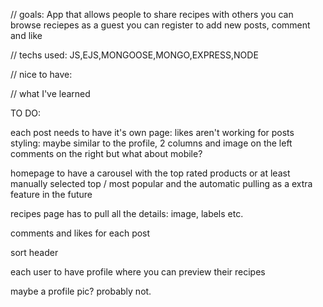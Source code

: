 // goals:
App that allows people to share recipes with others
you can browse reciepes as a guest 
you can register to add new posts, comment and like 

// techs used: 
JS,EJS,MONGOOSE,MONGO,EXPRESS,NODE

// nice to have:

// what I've learned



TO DO: 


each post needs to have it's own page:
likes aren't working for posts
styling: maybe similar to the profile, 2 columns and image on the left comments on the right but what about mobile?



homepage to have a carousel with the top rated products or at least manually selected top / most popular and the automatic pulling as a extra feature in the future

recipes page has to pull all the details: image, labels etc. 

comments and likes for each post

sort header 

each user to have profile where you can preview their recipes 

maybe a profile pic? probably not.

